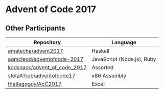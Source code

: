 # Advent of Code 2017

## Other Participants

| Repository                                                                      | Language                   |
| ------------------------------------------------------------------------------- | -------------------------- |
| [amatecha/advent2017](https://github.com/amatecha/advent2017)                   | Haskell                    |
| [agmcleod/adventofcode-2017](https://github.com/agmcleod/adventofcode-2017)     | JavaScript (Node.js), Ruby |
| [kodsnack/advent_of_code_2017](https://github.com/kodsnack/advent_of_code_2017) | Assorted                   |
| [stolzATrub/adventofcode17](https://github.com/stolzATrub/adventofcode17)       | x86 Assembly               |
| [thatlegoguy/AoC2017](https://github.com/thatlegoguy/AoC2017)                   | Excel                      |
